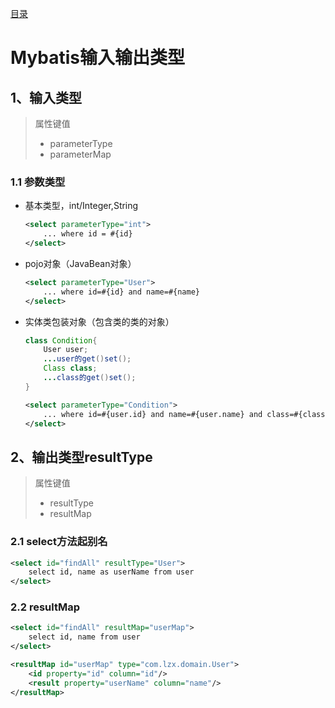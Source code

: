 [目录](目录.md)

# Mybatis输入输出类型

## 1、输入类型

>  属性键值
>
> * parameterType
> * parameterMap

### 1.1 参数类型

 * 基本类型，int/Integer,String 

   ```xml
   <select parameterType="int">
       ... where id = #{id}
   </select>
   ```

 * pojo对象（JavaBean对象）

   ```xml
   <select parameterType="User">
       ... where id=#{id} and name=#{name}
   </select>
   ```

 * 实体类包装对象（包含类的类的对象）

   ```java
   class Condition{
       User user;
       ...user的get()set();
       Class class;
       ...class的get()set();
   }
   ```

   ```xml
   <select parameterType="Condition">
       ... where id=#{user.id} and name=#{user.name} and class=#{class.name}
   </select>
   ```

## 2、输出类型resultType

> 属性键值
>
> * resultType
> * resultMap

### 2.1 select方法起别名

```xml
<select id="findAll" resultType="User">
    select id, name as userName from user
</select>
```

### 2.2 resultMap

```xml
<select id="findAll" resultMap="userMap">
    select id, name from user
</select>

<resultMap id="userMap" type="com.lzx.domain.User">
    <id property="id" column="id"/>
    <result property="userName" column="name"/>
</resultMap>
```



